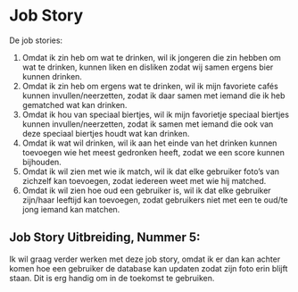 # Job Story

De job stories:

1. Omdat ik zin heb om wat te drinken, wil ik jongeren die zin hebben om wat te drinken, kunnen liken en disliken zodat wij samen ergens bier kunnen drinken.
2. Omdat ik zin heb om ergens wat te drinken, wil ik mijn favoriete cafés kunnen invullen/neerzetten, zodat ik daar samen met iemand die ik heb gematched wat kan drinken.
3. Omdat ik hou van speciaal biertjes, wil ik mijn favorietje speciaal biertjes kunnen invullen/neerzetten, zodat ik samen met iemand die ook van deze speciaal biertjes houdt wat kan drinken.
4. Omdat ik wat wil drinken, wil ik aan het einde van het drinken kunnen toevoegen wie het meest gedronken heeft, zodat we een score kunnen bijhouden.
5. Omdat ik wil zien met wie ik match, wil ik dat elke gebruiker foto’s van zichzelf kan toevoegen, zodat iedereen weet met wie hij matched.
6. Omdat ik wil zien hoe oud een gebruiker is, wil ik dat elke gebruiker zijn/haar leeftijd kan toevoegen, zodat gebruikers niet met een te oud/te jong iemand kan matchen.

## Job Story Uitbreiding, Nummer 5:

Ik wil graag verder werken met deze job story, omdat ik er dan kan achter komen hoe een gebruiker de database kan updaten zodat zijn foto erin blijft staan. Dit is erg handig om in de toekomst te gebruiken.
